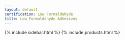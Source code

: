 ```yaml
---
layout: default
certification: Low Formaldehyde
title: Low Formaldehyde Adhesives
---
```

{% include sidebar.html %}
{% include products.html %}

